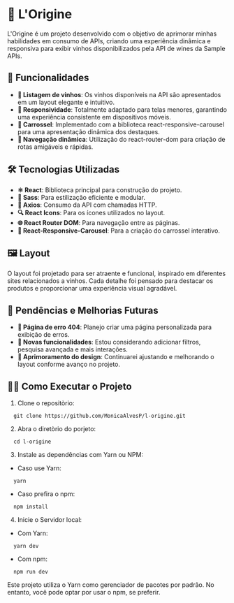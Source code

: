 # 🍷 L'Origine

L'Origine é um projeto desenvolvido com o objetivo de aprimorar minhas habilidades em consumo de APIs, criando uma experiência dinâmica e responsiva para exibir vinhos disponibilizados pela API de wines da Sample APIs.

## 🌟 Funcionalidades

- **📜 Listagem de vinhos**: Os vinhos disponíveis na API são apresentados em um layout elegante e intuitivo.
- **📱 Responsividade**: Totalmente adaptado para telas menores, garantindo uma experiência consistente em dispositivos móveis.
- **🎠 Carrossel**: Implementado com a biblioteca react-responsive-carousel para uma apresentação dinâmica dos destaques.
- **🔄 Navegação dinâmica**: Utilização do react-router-dom para criação de rotas amigáveis e rápidas.

## 🛠️ Tecnologias Utilizadas

- **⚛️ React**: Biblioteca principal para construção do projeto.
- **🎨 Sass**: Para estilização eficiente e modular.
- **🔗 Axios**: Consumo da API com chamadas HTTP.
- **🔍 React Icons**: Para os ícones utilizados no layout.
- **🌐 React Router DOM**: Para navegação entre as páginas.
- **🎡 React-Responsive-Carousel**: Para a criação do carrossel interativo.

## 🖼️ Layout

O layout foi projetado para ser atraente e funcional, inspirado em diferentes sites relacionados a vinhos. Cada detalhe foi pensado para destacar os produtos e proporcionar uma experiência visual agradável.

## 🚀 Pendências e Melhorias Futuras

- **🚧 Página de erro 404**: Planejo criar uma página personalizada para exibição de erros.
- **🔧 Novas funcionalidades**: Estou considerando adicionar filtros, pesquisa avançada e mais interações.
- **🎨 Aprimoramento do design**: Continuarei ajustando e melhorando o layout conforme avanço no projeto.

## 🏃‍♂️ Como Executar o Projeto

1. Clone o repositòrio:

```
  git clone https://github.com/MonicaAlvesP/l-origine.git
```
2. Abra o diretòrio do porjeto:
```
  cd l-origine

```

3. Instale as dependências com Yarn ou NPM:
- Caso use Yarn:
```
  yarn
```
- Caso prefira o npm:
```
  npm install
```

4. Inicie o Servidor local: 
- Com Yarn:
```
  yarn dev
```
- Com npm:
```
  npm run dev
```

Este projeto utiliza o Yarn como gerenciador de pacotes por padrão. No entanto, você pode optar por usar o npm, se preferir.
